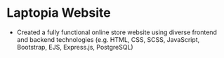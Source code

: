 # Laptopia Website

- Created a fully functional online store website using diverse frontend and backend technologies (e.g. HTML, CSS, SCSS, JavaScript, Bootstrap, EJS, Express.js, PostgreSQL)
